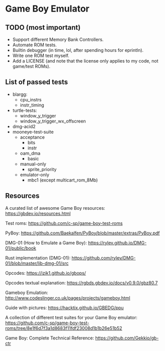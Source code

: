 # Game Boy Emulator

## TODO (most important)

* Support different Memory Bank Controllers.
* Automate ROM tests.
* Builtin debugger (in time, lol, after spending hours for eprintln).
* Write one ROM test myself.
* Add a LICENSE (and note that the license only applies to my code, not game/test ROMs).

## List of passed tests

* blargg:
  * cpu_instrs
  * instr_timing
* turtle-tests:
  * window_y_trigger
  * window_y_trigger_wx_offscreen
* dmg-acid2
* mooneye-test-suite
  * acceptance
    * bits
    * instr
  * oam_dma
    * basic
  * manual-only
    * sprite_priority
  * emulator-only
    * mbc1 (except multicart_rom_8Mb)

## Resources

A curated list of awesome Game Boy resources: https://gbdev.io/resources.html

Test roms: https://github.com/c-sp/game-boy-test-roms

PyBoy: https://github.com/Baekalfen/PyBoy/blob/master/extras/PyBoy.pdf

DMG-01 (How to Emulate a Game Boy): https://rylev.github.io/DMG-01/public/book

Rust implementation (DMG-01): https://github.com/rylev/DMG-01/blob/master/lib-dmg-01/src

Opcodes: https://izik1.github.io/gbops/

Opcodes textual explanation: https://rgbds.gbdev.io/docs/v0.9.0/gbz80.7

Gameboy Emulation: http://www.codeslinger.co.uk/pages/projects/gameboy.html

Guide with pictures: https://hacktix.github.io/GBEDG/ppu

A collection of different test suites for your Game Boy emulator: https://github.com/c-sp/game-boy-test-roms/tree/8e1f6d7f3a1d8683f11fdf23008d1b1b26e51b52

Game Boy: Complete Technical Reference: https://github.com/Gekkio/gb-ctr
